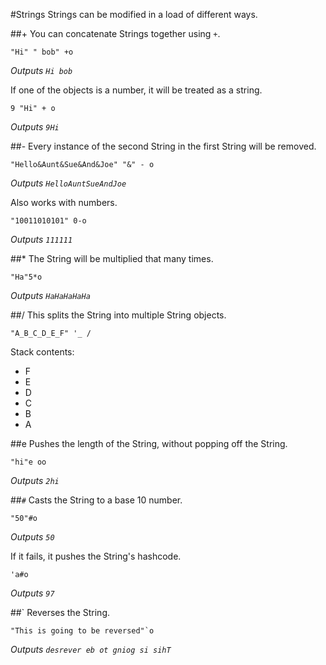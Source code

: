 #Strings
Strings can be modified in a load of different ways.

##+
You can concatenate Strings together using `+`.
```
"Hi" " bob" +o
```
*Outputs `Hi bob`*

If one of the objects is a number, it will be treated as a string.
```
9 "Hi" + o
```
*Outputs `9Hi`*

##-
Every instance of the second String in the first String will be removed.
```
"Hello&Aunt&Sue&And&Joe" "&" - o
```
*Outputs `HelloAuntSueAndJoe`*

Also works with numbers.
```
"10011010101" 0-o
```
*Outputs `111111`*

##*
The String will be multiplied that many times.
```
"Ha"5*o
```
*Outputs `HaHaHaHaHa`*

##/
This splits the String into multiple String objects.
```
"A_B_C_D_E_F" '_ /
```

Stack contents:

* F
* E
* D
* C
* B
* A

##e
Pushes the length of the String, without popping off the String.
```
"hi"e oo
```
*Outputs `2hi`*

##`#`
Casts the String to a base 10 number.
```
"50"#o
```
*Outputs `50`*

If it fails, it pushes the String's hashcode.
```
'a#o
```
*Outputs `97`*

##`
Reverses the String.
```
"This is going to be reversed"`o
```
*Outputs `desrever eb ot gniog si sihT`*
